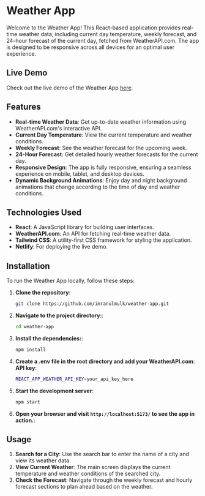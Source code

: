# Weather App

Welcome to the Weather App! This React-based application provides real-time weather data, including current day temperature, weekly forecast, and 24-hour forecast of the current day, fetched from WeatherAPI.com. The app is designed to be responsive across all devices for an optimal user experience. 

## Live Demo

Check out the live demo of the Weather App [here](https://imran-pro-portfolio.netlify.app).

## Features

- **Real-time Weather Data**: Get up-to-date weather information using WeatherAPI.com's interactive API.
- **Current Day Temperature**: View the current temperature and weather conditions.
- **Weekly Forecast**: See the weather forecast for the upcoming week.
- **24-Hour Forecast**: Get detailed hourly weather forecasts for the current day.
- **Responsive Design**: The app is fully responsive, ensuring a seamless experience on mobile, tablet, and desktop devices.
- **Dynamic Background Animations**: Enjoy day and night background animations that change according to the time of day and weather conditions.

## Technologies Used

- **React**: A JavaScript library for building user interfaces.
- **WeatherAPI.com**: An API for fetching real-time weather data.
- **Tailwind CSS**: A utility-first CSS framework for styling the application.
- **Netlify**: For deploying the live demo.

## Installation

To run the Weather App locally, follow these steps:

1. **Clone the repository**:
   ```bash
   git clone https://github.com/imranulmulk/weather-app.git

2. **Navigate to the project directory:**:
   ```bash
   cd weather-app

3. **Install the dependencies:**:
   ```bash
   npm install

4. **Create a .env file in the root directory and add your WeatherAPI.com**:
   **API key**:
   ```bash
   REACT_APP_WEATHER_API_KEY=your_api_key_here
   
5. **Start the development server**:
   ```bash
   npm start

6. **Open your browser and visit `http://localhost:5173/` to see the app in action.**:

## Usage

1. **Search for a City**: Use the search bar to enter the name of a city and view its weather data.
2. **View Current Weather**: The main screen displays the current temperature and weather conditions of the searched city.
3. **Check the Forecast**: Navigate through the weekly forecast and hourly forecast sections to plan ahead based on the weather.

